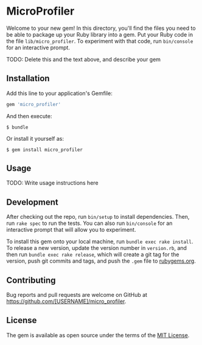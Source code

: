 # MicroProfiler

Welcome to your new gem! In this directory, you'll find the files you need to be able to package up your Ruby library into a gem. Put your Ruby code in the file `lib/micro_profiler`. To experiment with that code, run `bin/console` for an interactive prompt.

TODO: Delete this and the text above, and describe your gem

## Installation

Add this line to your application's Gemfile:

```ruby
gem 'micro_profiler'
```

And then execute:

    $ bundle

Or install it yourself as:

    $ gem install micro_profiler

## Usage

TODO: Write usage instructions here

## Development

After checking out the repo, run `bin/setup` to install dependencies. Then, run `rake spec` to run the tests. You can also run `bin/console` for an interactive prompt that will allow you to experiment.

To install this gem onto your local machine, run `bundle exec rake install`. To release a new version, update the version number in `version.rb`, and then run `bundle exec rake release`, which will create a git tag for the version, push git commits and tags, and push the `.gem` file to [rubygems.org](https://rubygems.org).

## Contributing

Bug reports and pull requests are welcome on GitHub at https://github.com/[USERNAME]/micro_profiler.

## License

The gem is available as open source under the terms of the [MIT License](https://opensource.org/licenses/MIT).

